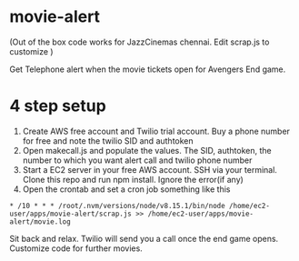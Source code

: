 # movie-alert
(Out of the box code works for JazzCinemas chennai. Edit scrap.js to customize )

Get Telephone alert when the movie tickets open for Avengers End game.

# 4 step setup
1. Create AWS free account and Twilio trial account. Buy a phone number for free and note the twilio SID and authtoken
2. Open makecall.js and populate the values. The SID, authtoken, the number to which you want alert call and twilio phone number
3. Start a EC2 server in your free AWS account. SSH via your terminal. Clone this repo and run npm install. Ignore the error(if any)
4. Open the crontab and set a cron job something like this
```
* /10 * * * /root/.nvm/versions/node/v8.15.1/bin/node /home/ec2-user/apps/movie-alert/scrap.js >> /home/ec2-user/apps/movie-alert/movie.log
```

Sit back and relax. Twilio will send you a call once the end game opens. Customize code for further movies.
